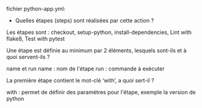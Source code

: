 fichier python-app.yml: 

- Quelles étapes (steps) sont réalisées par cette action ?
  
Les étapes sont : checkout, setup-python, install-dependencies, Lint with flake8, Test with pytest

Une étape est définie au minimum par 2 éléments, lesquels sont-ils et
à quoi servent-ils ?

name et run
name : nom de l'étape
run : commande à exécuter

La première étape contient le mot-clé ‘with’, a quoi sert-il ?

with : permet de définir des paramètres pour l'étape, exemple la version de python

